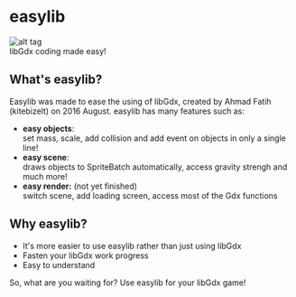 # easylib
![alt tag](http://i.imgur.com/RjanWyF.png)<br/>
libGdx coding made easy!
## What's easylib?
Easylib was made to ease the using of libGdx, created by Ahmad Fatih (kitebizelt) on 2016 August.
easylib has many features such as:
- **easy objects**:<br/>
  set mass, scale, add collision and add event on objects in only a single line!
- __easy scene__:<br/>
  draws objects to SpriteBatch automatically, access gravity strengh and much more!
- __easy render:__ (not yet finished) <br/>
  switch scene, add loading screen, access most of the Gdx functions

## Why easylib?
- It's more easier to use easylib rather than just using libGdx
- Fasten your libGdx work progress
- Easy to understand


So, what are you waiting for? Use easylib for your libGdx game!
